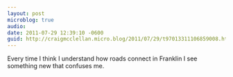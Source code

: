 ```yaml
---
layout: post
microblog: true
audio: 
date: 2011-07-29 12:39:10 -0600
guid: http://craigmcclellan.micro.blog/2011/07/29/t97013311106859008.html
---
```

Every time I think I understand how roads connect in Franklin I see something new that confuses me.

